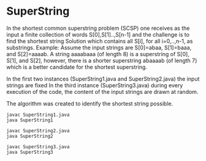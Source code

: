 # SuperString

In the shortest common superstring problem (SCSP) one receives as the input a finite collection of words S[0],S[1]..,S[n-1] and the challenge is to find the shortest string Solution which contains all S[i], for all i=0,..,n-1, as substrings. 
Example: Assume the input strings are S[0]=abaa, S[1]=baaa, and S[2]=aaaab. 
A string aaaabaaa (of length 8) is a superstring of S[0], S[1], and S[2], however, there is a shorter superstring abaaaab (of length 7) which is a better candidate for the shortest superstring. 

In the first two instances (SuperString1.java and SuperString2.java) the input strings are fixed
In the third instance (SuperString3.java) during every execution of the code, the content of the input strings are drawn at random.

The algorithm was created to identify the shortest string possible.

```
javac SuperString1.java
java SuperString1

javac SuperString2.java
java SuperString2

javac SuperString3.java
java SuperString3
```
